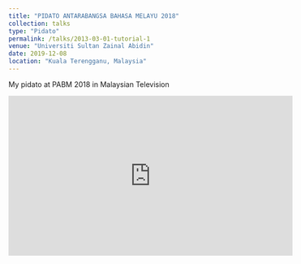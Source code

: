 ```yaml
---
title: "PIDATO ANTARABANGSA BAHASA MELAYU 2018"
collection: talks
type: "Pidato"
permalink: /talks/2013-03-01-tutorial-1
venue: "Universiti Sultan Zainal Abidin"
date: 2019-12-08
location: "Kuala Terengganu, Malaysia"
---
```


My pidato at PABM 2018 in Malaysian Television

<iframe width="560" height="315" src="https://www.youtube.com/embed/ksNFPZe1g-w?si=yaKv_MxxY81_H12H&amp;start=5266" title="YouTube video player" frameborder="0" allow="accelerometer; autoplay; clipboard-write; encrypted-media; gyroscope; picture-in-picture; web-share" allowfullscreen></iframe>
